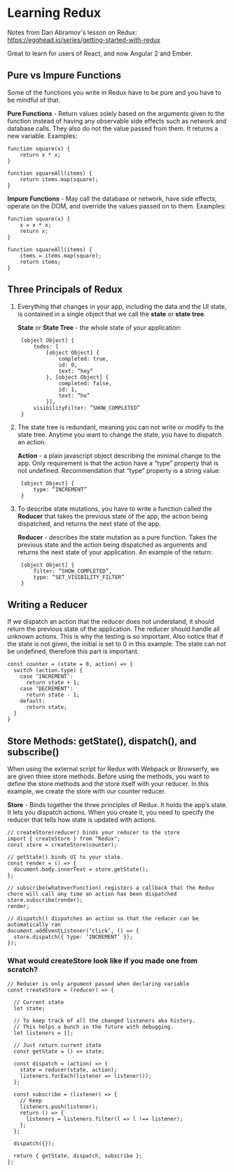 # Learning Redux
Notes from Dan Abramov's lesson on Redux: https://egghead.io/series/getting-started-with-redux

Great to learn for users of React, and now Angular 2 and Ember.

## Pure vs Impure Functions
Some of the functions you write in Redux have to be pure and you have to be mindful of that.

**Pure Functions** - Return values solely based on the arguments given to the function instead of having any observable side effects such as network and database calls. They also do not the value passed from them. It returns a new variable. Examples:

    function square(x) {
        return x * x;
    }

    function squareAll(items) {
        return items.map(square);
    }
**Impure Functions** - May call the database or network, have side effects, operate on the DOM, and override the values passed on to them. Examples:

    function square(x) {
        x = x * x;
        return x;
    }

    function squareAll(items) {
        items = items.map(square);
        return items;
    }

## Three Principals of Redux

1. Everything that changes in your app, including the data and the UI state, is contained in a single object that we call the **state** or **state tree**.

    **State** or **State Tree** - the whole state of your application:
    
        [object Object] {
            todos: [
                [object Object] {
                    completed: true,
                    id: 0,
                    text: “hey”
                }, [object Object] {
                    completed: false,
                    id: 1,
                    text: “ho”
                }],
            visibilityFilter: “SHOW_COMPLETED”
        }
2. The state tree is redundant, meaning you can not write or modify to the state tree. Anytime you want to change the state, you have to dispatch an action.

    **Action** - a plain javascript object describing the minimal change to the app. Only requirement is that the action have a “type” property that is not undefined. Recommendation that “type” property is a string value:
    
        [object Object] {
            type: “INCREMENT”
        }
3. To describe state mutations, you have to write a function called the **Reducer** that takes the previous state of the app, the action being dispatched, and returns the next state of the app.

    **Reducer** - describes the state mutation as a pure function. Takes the previous state and the action being dispatched as arguments and returns the next state of your application. An example of the return:

        [object Object] {
            filter: “SHOW_COMPLETED”,
            type: “SET_VISIBILITY_FILTER”
        }

## Writing a Reducer
If we dispatch an action that the reducer does not understand, it should return the previous state of the application. The reducer should handle all unknown actions. This is why the testing is so important. Also notice that if the state is not given, the initial is set to 0 in this example. The state can not be undefined, therefore this part is important.

    const counter = (state = 0, action) => {
      switch (action.type) {
        case ‘INCREMENT’:
          return state + 1;
        case ‘DECREMENT’:
          return state - 1;
        default:
          return state;
      }
    }

## Store Methods: getState(), dispatch(), and subscribe()
When using the external script for Redux with Webpack or Browserfy, we are given three store methods. Before using the methods, you want to define the store methods and the store itself with your reducer. In this example, we create the store with our counter reducer.

**Store** - Binds together the three principles of Redux. It holds the app’s state. It lets you dispatch actions. When you create it, you need to specify the reducer that tells how state is updated with actions.

    // createStore(reducer) binds your reducer to the store
    import { createStore } from “Redux";
    const store = createStore(counter);
    
    // getState() binds UI to your state.
    const render = () => {
      document.body.innerText = store.getState();
    };
    
    // subscribe(whateverFunction) registers a callback that the Redux chore will call any time an action has been dispatched
    store.subscribe(render);
    render;
    
    // dispatch() dispatches an action so that the reducer can be automatically ran
    document.addEventListener(‘click’, () => {
      store.dispatch({ type: ‘INCREMENT’ });
    });

### What would createStore look like if you made one from scratch?

    // Reducer is only argument passed when declaring variable
    const createStore = (reducer) => {

      // Current state
      let state;

      // To keep track of all the changed listeners aka history.
      // This helps a bunch in the future with debugging.
      let listeners = [];

      // Just return current state
      const getState = () => state;

      const dispatch = (action) => {
        state = reducer(state, action);
        listeners.forEach(listener => listener());
      };

      const subscribe = (listener) => {
        // Keep 
        listeners.push(listener);
        return () => {
          listeners = listeners.filter(l => l !== listener);
        };
      };

      dispatch({});

      return { getState, dispatch, subscribe };
    };

